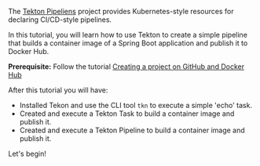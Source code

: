 The [Tekton Pipeliens](https://github.com/tektoncd/pipeline/tree/v0.10.1/docs#tekton-pipelines) project provides Kubernetes-style resources for declaring CI/CD-style pipelines.

In this tutorial, you will learn how to use Tekton to create a simple pipeline that builds a container image of a Spring Boot application and publish it to Docker Hub.

**Prerequisite:** Follow the tutorial [Creating a project on GitHub and Docker Hub](https://www.katacoda.com/markpollack/scenarios/github-dockerhub)

After this tutorial you will have:

* Installed Tekon and use the CLI tool `tkn` to execute a simple 'echo' task.
* Created and execute a Tekton Task to build a container image and publish it.
* Created and execute a Tekton Pipeline to build a container image and publish it.

Let's begin!

